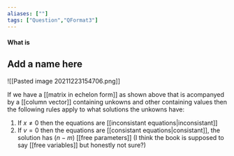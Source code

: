 ```yaml
---
aliases: [""]
tags: ["Question","QFormat3"]
---
```


#### What is
## Add a name here

![[Pasted image 20211223154706.png]]

If we have a [[matrix in echelon form]] as shown above that is acompanyed by a [[column vector]] containing unkowns and other containing values then the following rules apply to what solutions the unkowns have:
1) If $x \neq 0$ then the equations are [[inconsistant equations|inconsistant]]
2) If $v=0$ then the equations are [[consistant equations|consistant]], the solution has $(n-m)$ [[free parameters]] (I think the book is supposed to say [[free variables]] but honestly not sure?)